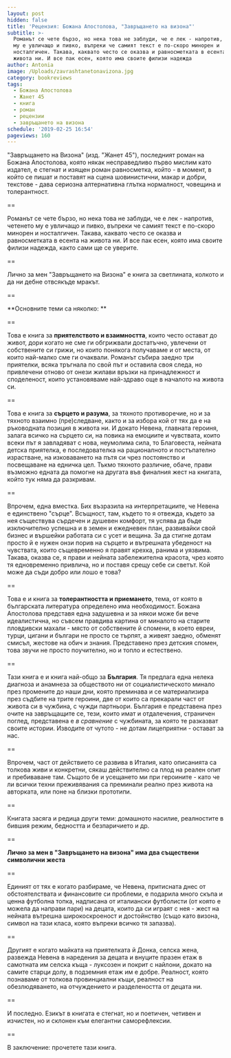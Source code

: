 ```yaml
---
layout: post
hidden: false
title: 'Рецензия: Божана Апостолова, "Завръщането на визона"'
subtitle: >-
  Романът се чете бързо, но нека това не заблуди, че е лек - напротив, четенето
  му е увличащо и пивко, въпреки че самият текст е по-скоро минорен и
  носталгичен. Такава, каквато често се оказва и равносметката в есента на
  живота ни. И все пак есен, която има своите филизи надежда
author: Antonia
image: /Uploads/zavrashtanetonavizona.jpg
category: bookreviews
tags:
  - Божана Апостолова
  - Жанет 45
  - книга
  - роман
  - рецензии
  - завръщането на визона
schedule: '2019-02-25 16:54'
pageviews: 160
---
```

"Завръщането на Визона" (изд. "Жанет 45"), последният роман на Божана Апостолова, която някак несправедливо първо мислим като издател, е стегнат и изящен роман равносметка, който - в момент, в който се пишат и поставят на сцена шовинистични, макар и добри, текстове - дава сериозна алтернативна глътка нормалност, човещина и толерантност. 

\==

Романът се чете бързо, но нека това не заблуди, че е лек - напротив, четенето му е увличащо и пивко, въпреки че самият текст е по-скоро минорен и носталгичен. Такава, каквато често се оказва и равносметката в есента на живота ни. И все пак есен, която има своите филизи надежда, както сами ще се уверите. 

\==

Лично за мен "Завръщането на Визона" е книга за светлината, колкото и да ни дебне отвсякъде мракът. 

\==

**Основните теми са няколко: **

\==

Това е книга за **приятелството и взаимността**, които често остават до живот, дори когато не сме ги обгрижвали достатъчно, увлечени от собствените си грижи, но които понякога получаваме и от места, от които най-малко сме ги очаквали. Романът събира заедно три приятелки, всяка тръгнала по свой път и оставила своя следа, но привлечени отново от онези жилави връзки на принадлежност и споделеност, които установяваме най-здраво още в началото на живота си.

\==

Това е книга за **сърцето и разума**, за тяхното противоречие, но и за тяхното взаимно (пре)следване, както и за избора кой от тях да е на ръководната позиция в живота ни. И докато Невена, главната героиня, залага всичко на сърцето си, на повика на емоциите и чувствата, които всеки път я завладяват с нова, неумолима сила, то Благовеста, нейната детска приятелка, е последователка на рационалното и постъпателно израстване, на изковаването на пътя си чрез постоянство и посвещаване на едничка цел. Тъкмо тяхното различие, обаче, прави възможно едната да помогне на другата във финалния жест на книгата, който тук няма да разкривам.  

\== 

Впрочем, една вместка. Бих възразила на интерпретациите, че Невена е единствено "сърце". Всъщност, там, където то я отвежда, където за нея съществува сърдечен и душевен комфорт, тя успява да бъде изключително успешна и в земен и ежедневен план, развивайки свой бизнес и вършейки работата си с усет и вещина. За да стигне дотам просто й е нужен онзи порив на сърцето и вътрешната убеденост на чувствата, които същевременно я правят крехка, ранима и уязвима. Такава, оказва се, я прави и нейната забележителна красота, чрез която тя едновременно привлича, но и поставя срещу себе си светът. Кой може да съди добро или лошо е това?

\==

Това е и книга за **толерантността и приемането**, тема, от която в българската литература определено има необходимост. Божана Апостолова представя една задушевна и за някои може би вече идеалистична, но съвсем правдива картина от миналото на старите пловдивски махали - място от собствените й спомени, в което евреи, турци, цигани и българи не просто се търпят, а живеят заедно, обменят смисъл, жестове на обич и знания. Представено през детския спомен, това звучи не просто поучително, но и топло и естествено.

\==

Тази книга е и книга най-общо за **България**. Тя предлага една нелека диагноза и анамнеза за обществото ни от социалистическото минало през промените до наши дни, която преминава и се материализира през съдбите на трите героини, две от които са прекарали част от живота си в чужбина, с чужди партньори. България е представена през очите на завръщащите се, тези, които имат и отдалечения, страничен поглед, представена е _в сравнение_ с чужбината, за която те разказват своите истории. Изводите от чутото - не дотам лицеприятни - остават за нас. 

\== 

Впрочем, част от действието се развива в Италия, като описанията са толкова живи и конкретни, сякаш действително са плод на реален опит и пребиваване там. Същото бе и усещането ми при героините - като че ли всички техни преживявания са преминали реално през живота на авторката, или поне на близки прототипи. 

\==

Книгата засяга и редица други теми: домашното насилие, реалностите в бившия режим, бедността и безпаричието и др. 

\==

**Лично за мен в "Завръщането на визона" има два съществени символични жеста**

\==

Единият от тях е когато разбираме, че Невена, притисната днес от обстоятелствата и финансовите си проблеми, е подарила много скъпа и ценна футболна топка, надписана от италиански футболисти (от която е можела да направи пари) на децата, които да си играят с нея - жест на нейната вътрешна широкоскроеност и достойнство (също като визона, символ на тази класа, която въпреки всичко тя запазва). 

\==

Другият е когато майката на приятелката й Донка, селска жена, развежда Невена в наредения за децата и внуците празен етаж в самотната им селска къща - луксозен и покрит с найлони, докато на самите старци долу, в подземния етаж им е добре. Реалност, която познаваме от толкова провинциални къщи, реалност на обезлюдяването, на отчуждението и разделеността от децата ни. 

\==

И последно. Езикът в книгата е стегнат, но и поетичен, четивен и изчистен, но и склонен към елегантни саморефлексии. 

\==

В заключение: прочетете тази книга.
